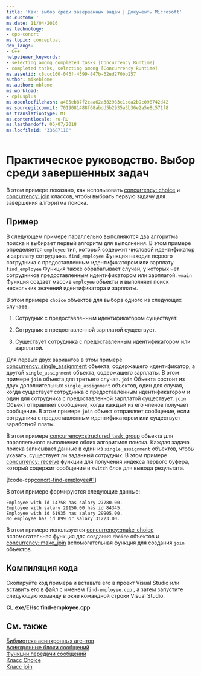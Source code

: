 ```yaml
---
title: 'Как: выбор среди завершенных задач | Документы Microsoft'
ms.custom: ''
ms.date: 11/04/2016
ms.technology:
- cpp-concrt
ms.topic: conceptual
dev_langs:
- C++
helpviewer_keywords:
- selecting among completed tasks [Concurrency Runtime]
- completed tasks, selecting among [Concurrency Runtime]
ms.assetid: c8ccc160-043f-4599-847b-32ed270bb257
author: mikeblome
ms.author: mblome
ms.workload:
- cplusplus
ms.openlocfilehash: a485eb87f2caa62a382983c1cda2b9c098742d42
ms.sourcegitcommit: 7019081488f68abdd5b2935a3b36e2a5e8c571f8
ms.translationtype: MT
ms.contentlocale: ru-RU
ms.lasthandoff: 05/07/2018
ms.locfileid: "33687118"
---
```

# <a name="how-to-select-among-completed-tasks"></a>Практическое руководство. Выбор среди завершенных задач
В этом примере показано, как использовать [concurrency::choice](../../parallel/concrt/reference/choice-class.md) и [concurrency::join](../../parallel/concrt/reference/join-class.md) классов, чтобы выбрать первую задачу для завершения алгоритма поиска.  
  
## <a name="example"></a>Пример  
 В следующем примере параллельно выполняются два алгоритма поиска и выбирает первый алгоритм для выполнения. В этом примере определяется `employee` тип, который содержит числовой идентификатор и зарплату сотрудника. `find_employee` Функция находит первого сотрудника с предоставленным идентификатором или зарплату. `find_employee` Функция также обрабатывает случай, у которых нет сотрудников предоставленным идентификатором или зарплатой. `wmain` Функция создает массив `employee` объекты и выполняет поиск нескольких значений идентификатора и зарплаты.  
  
 В этом примере `choice` объектов для выбора одного из следующих случаев:  
  
1.  Сотрудник с предоставленным идентификатором существует.  
  
2.  Сотрудник с предоставленной зарплатой существует.  
  
3.  Существует сотрудника с предоставленным идентификатором или зарплатой.  
  
 Для первых двух вариантов в этом примере [concurrency::single_assignment](../../parallel/concrt/reference/single-assignment-class.md) объекта, содержащего идентификатор, а другой `single_assignment` объекта, содержащего зарплаты. В этом примере `join` объекта для третьего случая. `join` Объекта состоит из двух дополнительных `single_assignment` объектов, один для случая, когда существует сотрудника с предоставленным идентификатором и один для сотрудника с предоставленной зарплатой существует. `join` Объект отправляет сообщение, когда каждый из его членов получает сообщение. В этом примере `join` объект отправляет сообщение, если сотрудника с предоставленным идентификатором или существует заработной платы.  
  
 В этом примере [concurrency::structured_task_group](../../parallel/concrt/reference/structured-task-group-class.md) объекта для параллельного выполнения обоих алгоритмов поиска. Каждая задача поиска записывает данные в один из `single_assignment` объектов, чтобы указать, существует ли заданный сотрудник. В этом примере [concurrency::receive](reference/concurrency-namespace-functions.md#receive) функции для получения индекса первого буфера, который содержит сообщение и `switch` блок для вывода результата.  
  
 [!code-cpp[concrt-find-employee#1](../../parallel/concrt/codesnippet/cpp/how-to-select-among-completed-tasks_1.cpp)]  
  
 В этом примере формируются следующие данные:  
  
```Output  
Employee with id 14758 has salary 27780.00.  
Employee with salary 29150.00 has id 84345.  
Employee with id 61935 has salary 29905.00.  
No employee has id 899 or salary 31223.00.  
```  
  
 В этом примере используется [concurrency::make_choice](reference/concurrency-namespace-functions.md#make_choice) вспомогательная функция для создания `choice` объектов и [concurrency::make_join](reference/concurrency-namespace-functions.md#make_join) вспомогательная функция для создания `join` объектов.  
  
## <a name="compiling-the-code"></a>Компиляция кода  
 Скопируйте код примера и вставьте его в проект Visual Studio или вставить его в файл с именем `find-employee.cpp` , а затем запустите следующую команду в окне командной строки Visual Studio.  
  
 **CL.exe/EHsc find-employee.cpp**  
  
## <a name="see-also"></a>См. также  
 [Библиотека асинхронных агентов](../../parallel/concrt/asynchronous-agents-library.md)   
 [Асинхронные блоки сообщений](../../parallel/concrt/asynchronous-message-blocks.md)   
 [Функции передачи сообщений](../../parallel/concrt/message-passing-functions.md)   
 [Класс Choice](../../parallel/concrt/reference/choice-class.md)   
 [Класс join](../../parallel/concrt/reference/join-class.md)
